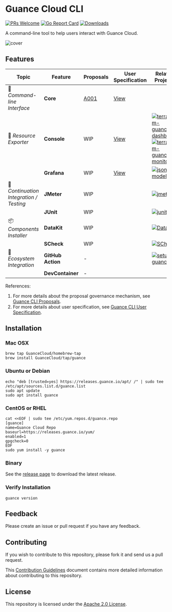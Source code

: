 # Guance Cloud CLI

[![PRs Welcome](https://img.shields.io/badge/PRs-welcome-blue.svg?style=flat&logo=github&color=2370ff&labelColor=454545)](http://makeapullrequest.com)
[![Go Report Card](https://goreportcard.com/badge/github.com/GuanceCloud/guance-cli)](https://goreportcard.com/report/github.com/GuanceCloud/guance-cli)
[![Downloads](https://img.shields.io/github/downloads/GuanceCloud/guance-cli/total.svg)](https://github.com/GuanceCloud/guance-cli/releases)

A command-line tool to help users interact with Guance Cloud.

![cover](./artwork/cover.png)

## Features

| Topic                                  | Feature           | Proposals                                       | User Specification                       | Related Projects                                             |
| -------------------------------------- | ----------------- | ----------------------------------------------- | ---------------------------------------- | ------------------------------------------------------------ |
| 🔧 _Command-line Interface_             | **Core**          | [A001](./proposals/A001-guance-cli-overview.md) | [View](specs/guance.spec.md)             |                                                              |
| 🚅 _Resource Exporter_                  | **Console**       | WIP                                             | [View](specs/iac/import/console.spec.md) | [![terraform-guance-dashboard](https://img.shields.io/badge/guance-terraform--guance--dashboard-blue?style=flat-square&logo=github)](https://github.com/GuanceCloud/terraform-guance-dashboard)<br/>[![terraform-guance-monitor](https://img.shields.io/badge/guance-terraform--guance--monitor-blue?style=flat-square&logo=github)](https://github.com/GuanceCloud/terraform-guance-monitor) |
|                                        | **Grafana**       | WIP                                             | [View](specs/iac/import/grafana.spec.md) | [![json-model](https://img.shields.io/badge/guance-json--model-blue?style=flat-square&logo=github)](https://github.com/GuanceCloud/json-model) |
| 🚀 _Continuation Integration / Testing_ | **JMeter**        | WIP                                             |                                          | [![jmeter](https://img.shields.io/badge/apache-jmeter-blue?style=flat-square&logo=github)](https://github.com/apache/jmeter) |
|                                        | **JUnit**         | WIP                                             |                                          | [![junit](https://img.shields.io/badge/junit--team-junit5-blue?style=flat-square&logo=github)](https://github.com/junit-team/junit5) |
| 📦 *Components Installer*               | **DataKit**       | WIP                                             |                                          | [![DataKit](https://img.shields.io/badge/guance-DataKit-blue?style=flat-square&logo=github)](https://github.com/GuanceCloud/DataKit) |
|                                        | **SCheck**        | WIP                                             |                                          | [![SCheck](https://img.shields.io/badge/guance-SCheck-blue?style=flat-square&logo=github)](https://github.com/GuanceCloud/SCheck) |
| 🔭 _Ecosystem Integration_              | **GitHub Action** | -                                               |                                          | [![setup-guance](https://img.shields.io/badge/guance-setup--guance-blue?style=flat-square&logo=github)](https://github.com/GuanceCloud/setup-guance) |
|                                        | **DevContainer**  | -                                               |                                          |                                                              |

References:

1. For more details about the proposal governance mechanism, see [Guance CLI Proposals](./proposals/README.md).
2. For more details about user specification, see [Guance CLI User Specification](./specs/README.md).

## Installation

### Mac OSX

```shell
brew tap GuanceCloud/homebrew-tap
brew install GuanceCloud/tap/guance
```

### Ubuntu or Debian

```shell
echo "deb [trusted=yes] https://releases.guance.io/apt/ /" | sudo tee /etc/apt/sources.list.d/guance.list
sudo apt update
sudo apt install guance
```

### CentOS or RHEL

```shell
cat <<EOF | sudo tee /etc/yum.repos.d/guance.repo
[guance]
name=Guance Cloud Repo
baseurl=https://releases.guance.io/yum/
enabled=1
gpgcheck=0
EOF
sudo yum install -y guance
```

### Binary

See the [release page](https://github.com/GuanceCloud/guance-cli/releases) to download the latest release.

### Verify Installation

```shell
guance version
```

## Feedback

Please create an issue or pull request if you have any feedback.

## Contributing

If you wish to contribute to this repository, please fork it and send us a pull request.

This [Contribution Guidelines](https://guance.io/contribution-guide/) document contains more detailed information about contributing to this repository.

## License

This repository is licensed under the [Apache 2.0 License](./LICENSE).
